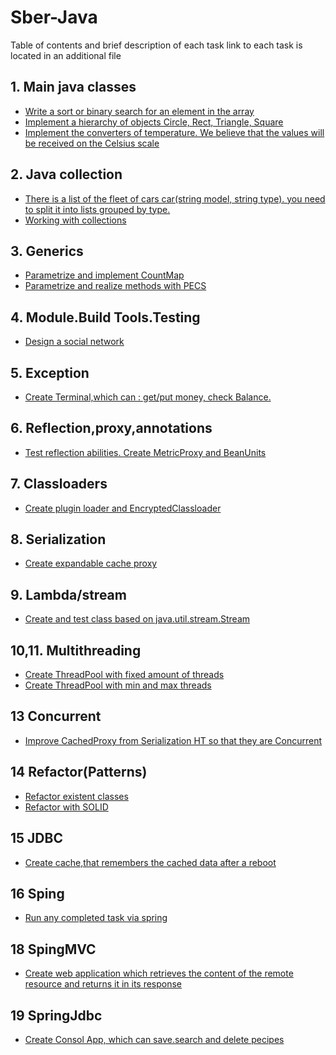 # Sber-Java
Table of contents and brief description of each task
 link to each task is located in an additional file

## 1. Main java classes ##
* [Write a sort or binary search for an element in the array](https://github.com/EvgeniyLifantiy/Sber-Java/tree/master/FirstTask/src/main/java/com/Algorithm)
* [Implement a hierarchy of objects Circle, Rect, Triangle, Square](https://github.com/EvgeniyLifantiy/Sber-Java/tree/master/FirstTask/src/main/java/com/Shapes)
* [Implement the converters of temperature. We believe that the values will be received on the
Celsius scale](https://github.com/EvgeniyLifantiy/Sber-Java/tree/master/FirstTask/src/main/java/com/Degrees)
## 2. Java collection  ##
* [There is a list of the fleet of cars car(string model, string type). you need to split it into lists grouped by type.](https://github.com/EvgeniyLifantiy/Sber-Java/tree/master/SecondTask/src/main/java/com/CarList)
* [Working with collections](https://github.com/EvgeniyLifantiy/Sber-Java/tree/master/SecondTask/src/main/java/com/Presentation)
## 3. Generics  ##
* [Parametrize and implement CountMap](https://github.com/EvgeniyLifantiy/Sber-Java/tree/master/ThirdTask/src/main/java/com/CountMap)
* [Parametrize and realize methods with PECS](https://github.com/EvgeniyLifantiy/Sber-Java/tree/master/ThirdTask/src/main/java/com/PECS)
## 4. Module.Build Tools.Testing ##
* [Design a social network](https://github.com/EvgeniyLifantiy/SocialNetwork)
## 5. Exception  ##
* [Create Terminal,which can : get/put money, check Balance.](https://github.com/EvgeniyLifantiy/Sber-Java/tree/master/ExceptionsHT)
## 6. Reflection,proxy,annotations  ##
* [Test reflection abilities. Create MetricProxy and BeanUnits](https://github.com/EvgeniyLifantiy/Sber-Java/tree/master/SixthHT)
## 7. Classloaders ##
* [Create plugin loader and EncryptedClassloader](https://github.com/EvgeniyLifantiy/Sber-Java/tree/master/ClassLoader/src)
## 8. Serialization ##
* [Create expandable cache proxy](https://github.com/EvgeniyLifantiy/Sber-Java/tree/master/SerializationHT)
## 9. Lambda/stream  ##
* [Create and test class based on java.util.stream.Stream](https://github.com/EvgeniyLifantiy/Sber-Java/tree/master/LambdaStreamHT)
## 10,11. Multithreading ## 
* [Create ThreadPool with fixed amount of threads](https://github.com/EvgeniyLifantiy/Sber-Java/tree/master/Multithreading/src/main/java/com/Multitreading/FixedThreadPool.java)
* [Create ThreadPool with min and max threads](https://github.com/EvgeniyLifantiy/Sber-Java/blob/master/Multithreading/src/main/java/com/Multitreading/ScalableThreadPool.java)
## 13 Concurrent ##
* [Improve CachedProxy from Serialization HT so that they are Concurrent](https://github.com/EvgeniyLifantiy/Sber-Java/tree/master/SerializationHT)
## 14 Refactor(Patterns) ##
* [Refactor existent classes](https://github.com/EvgeniyLifantiy/Sber-Java/tree/master/Refacror/src/main/java/com/Refactor)
* [Refactor with SOLID](https://github.com/EvgeniyLifantiy/Sber-Java/tree/master/Refacror/src/main/java/com/Refactor/Salary)
## 15 JDBC ##
* [Create cache,that remembers the cached data after a reboot](https://github.com/EvgeniyLifantiy/Sber-Java/tree/master/JDBC/src/main/java/com/JDBC)
## 16 Sping ##
* [Run any completed task via spring](https://github.com/EvgeniyLifantiy/Sber-Java/tree/master/Spring)
## 18 SpingMVC ##
* [Create web application which retrieves the content of the remote resource and returns it in its response](https://github.com/EvgeniyLifantiy/Sber-Java/tree/master/SprinMVC/src/main/java/com/SpringMVC)

## 19 SpringJdbc ##
* [Create Consol App, which can save.search and delete pecipes](https://github.com/EvgeniyLifantiy/Sber-Java/tree/master/SpringJdbc)

